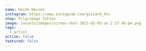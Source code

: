 ```yaml
---
name: Keith Haines
instagram: https://www.instagram.com/gizzard_kh/
shop: Pilgrimage Tattoo
image: /assets/images/screen-shot-2023-02-03-at-2.27.46-pm.png
tags:
  - artist
active: false
featured: false
---
```

